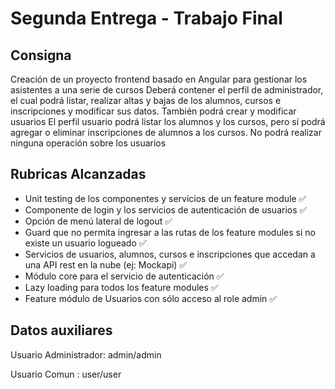 # Segunda Entrega - Trabajo Final

## Consigna

Creación de un proyecto frontend basado en Angular para gestionar los asistentes a una serie de cursos
Deberá contener el perfil de administrador, el cual podrá listar, realizar altas y bajas de los alumnos, cursos e inscripciones y modificar sus datos. También podrá crear y modificar usuarios
El perfil  usuario podrá listar los alumnos y los cursos, pero sí podrá agregar o eliminar inscripciones de alumnos a los cursos. No podrá realizar ninguna operación sobre los usuarios

## Rubricas Alcanzadas

- Unit testing de los componentes y servicios de un feature module ✅ 
- Componente de login y los servicios de autenticación de usuarios ✅ 
- Opción de menú lateral de logout ✅ 
- Guard que no permita ingresar a las rutas de los feature modules si no existe un usuario logueado ✅ 
- Servicios de usuarios, alumnos, cursos e inscripciones que accedan a una API rest en la nube (ej: Mockapi) ✅ 
- Módulo core para el servicio de autenticación ✅ 
- Lazy loading para todos los feature modules ✅ 
- Feature módulo de Usuarios con sólo acceso al role admin ✅

## Datos auxiliares

Usuario Administrador: admin/admin

Usuario Comun : user/user